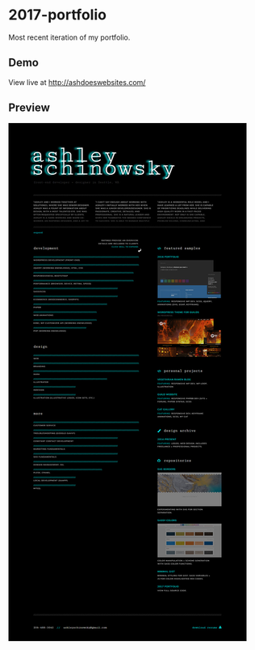 # 2017-portfolio

Most recent iteration of my portfolio. 

## Demo

View live at http://ashdoeswebsites.com/

## Preview

![2017 portfolio](https://github.com/ash-dev/2017-portfolio/blob/dev/images/demo.jpg?raw=true) 